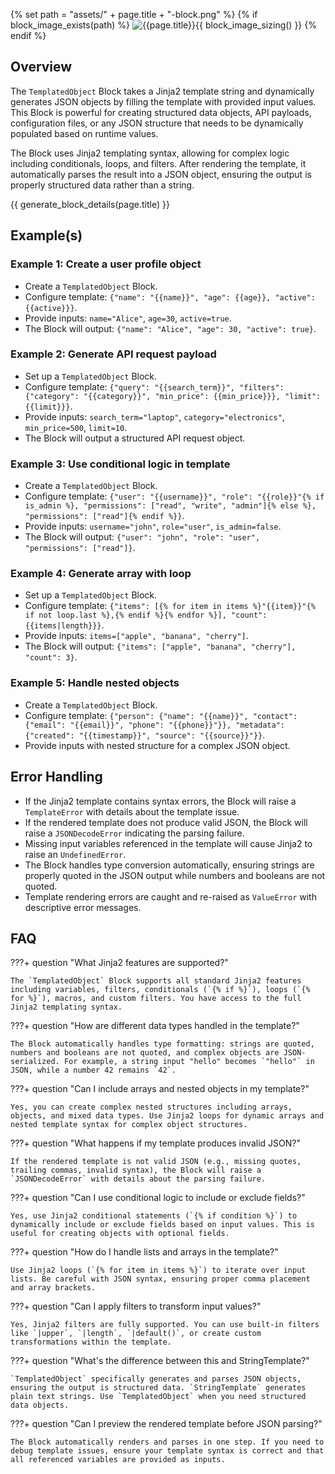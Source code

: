 {% set path = "assets/" + page.title + "-block.png" %}
{% if block_image_exists(path) %}
![{{page.title}}]({{path}}){{ block_image_sizing() }}
{% endif %}

## Overview
The `TemplatedObject` Block takes a Jinja2 template string and dynamically generates JSON objects by filling the template with provided input values. This Block is powerful for creating structured data objects, API payloads, configuration files, or any JSON structure that needs to be dynamically populated based on runtime values.

The Block uses Jinja2 templating syntax, allowing for complex logic including conditionals, loops, and filters. After rendering the template, it automatically parses the result into a JSON object, ensuring the output is properly structured data rather than a string.

{{ generate_block_details(page.title) }}

## Example(s)

### Example 1: Create a user profile object
- Create a `TemplatedObject` Block.
- Configure template: `{"name": "{{name}}", "age": {{age}}, "active": {{active}}}`.
- Provide inputs: `name="Alice"`, `age=30`, `active=true`.
- The Block will output: `{"name": "Alice", "age": 30, "active": true}`.

### Example 2: Generate API request payload
- Set up a `TemplatedObject` Block.
- Configure template: `{"query": "{{search_term}}", "filters": {"category": "{{category}}", "min_price": {{min_price}}}, "limit": {{limit}}}`.
- Provide inputs: `search_term="laptop"`, `category="electronics"`, `min_price=500`, `limit=10`.
- The Block will output a structured API request object.

### Example 3: Use conditional logic in template
- Create a `TemplatedObject` Block.
- Configure template: `{"user": "{{username}}", "role": "{{role}}"{% if is_admin %}, "permissions": ["read", "write", "admin"]{% else %}, "permissions": ["read"]{% endif %}}`.
- Provide inputs: `username="john"`, `role="user"`, `is_admin=false`.
- The Block will output: `{"user": "john", "role": "user", "permissions": ["read"]}`.

### Example 4: Generate array with loop
- Set up a `TemplatedObject` Block.
- Configure template: `{"items": [{% for item in items %}"{{item}}"{% if not loop.last %},{% endif %}{% endfor %}], "count": {{items|length}}}`.
- Provide inputs: `items=["apple", "banana", "cherry"]`.
- The Block will output: `{"items": ["apple", "banana", "cherry"], "count": 3}`.

### Example 5: Handle nested objects
- Create a `TemplatedObject` Block.
- Configure template: `{"person": {"name": "{{name}}", "contact": {"email": "{{email}}", "phone": "{{phone}}"}}, "metadata": {"created": "{{timestamp}}", "source": "{{source}}"}}`.
- Provide inputs with nested structure for a complex JSON object.

## Error Handling
- If the Jinja2 template contains syntax errors, the Block will raise a `TemplateError` with details about the template issue.
- If the rendered template does not produce valid JSON, the Block will raise a `JSONDecodeError` indicating the parsing failure.
- Missing input variables referenced in the template will cause Jinja2 to raise an `UndefinedError`.
- The Block handles type conversion automatically, ensuring strings are properly quoted in the JSON output while numbers and booleans are not quoted.
- Template rendering errors are caught and re-raised as `ValueError` with descriptive error messages.

## FAQ

???+ question "What Jinja2 features are supported?"

    The `TemplatedObject` Block supports all standard Jinja2 features including variables, filters, conditionals (`{% if %}`), loops (`{% for %}`), macros, and custom filters. You have access to the full Jinja2 templating syntax.

???+ question "How are different data types handled in the template?"

    The Block automatically handles type formatting: strings are quoted, numbers and booleans are not quoted, and complex objects are JSON-serialized. For example, a string input "hello" becomes `"hello"` in JSON, while a number 42 remains `42`.

???+ question "Can I include arrays and nested objects in my template?"

    Yes, you can create complex nested structures including arrays, objects, and mixed data types. Use Jinja2 loops for dynamic arrays and nested template syntax for complex object structures.

???+ question "What happens if my template produces invalid JSON?"

    If the rendered template is not valid JSON (e.g., missing quotes, trailing commas, invalid syntax), the Block will raise a `JSONDecodeError` with details about the parsing failure.

???+ question "Can I use conditional logic to include or exclude fields?"

    Yes, use Jinja2 conditional statements (`{% if condition %}`) to dynamically include or exclude fields based on input values. This is useful for creating objects with optional fields.

???+ question "How do I handle lists and arrays in the template?"

    Use Jinja2 loops (`{% for item in items %}`) to iterate over input lists. Be careful with JSON syntax, ensuring proper comma placement and array brackets.

???+ question "Can I apply filters to transform input values?"

    Yes, Jinja2 filters are fully supported. You can use built-in filters like `|upper`, `|length`, `|default()`, or create custom transformations within the template.

???+ question "What's the difference between this and StringTemplate?"

    `TemplatedObject` specifically generates and parses JSON objects, ensuring the output is structured data. `StringTemplate` generates plain text strings. Use `TemplatedObject` when you need structured data objects.

???+ question "Can I preview the rendered template before JSON parsing?"

    The Block automatically renders and parses in one step. If you need to debug template issues, ensure your template syntax is correct and that all referenced variables are provided as inputs.

